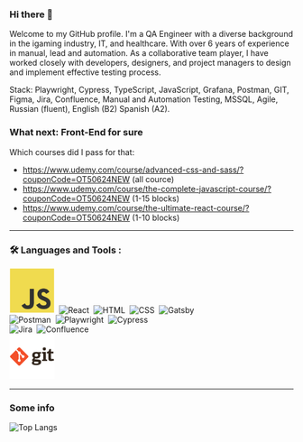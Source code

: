 ### Hi there 👋

Welcome to my GitHub profile. 
I'm a QA Engineer with a diverse background in the igaming industry, IT, and healthcare. With over 6 years of experience in manual, lead and automation. 
As a collaborative team player, I have worked closely with developers, designers, and project managers to design and implement effective testing process. 

Stack:
Playwright, Cypress, TypeScript, JavaScript, Grafana, Postman, GIT, Figma, Jira, Confluence, Manual and Automation Testing, MSSQL, Agile, Russian (fluent), English (B2) Spanish (A2).

### What next: Front-End for sure
Which courses did I pass for that: 
- https://www.udemy.com/course/advanced-css-and-sass/?couponCode=OT50624NEW   (all cource)
- https://www.udemy.com/course/the-complete-javascript-course/?couponCode=OT50624NEW  (1-15 blocks)
- https://www.udemy.com/course/the-ultimate-react-course/?couponCode=OT50624NEW (1-10 blocks)


---

### :hammer_and_wrench: Languages and Tools :

<div>
  <img src="https://github.com/devicons/devicon/blob/master/icons/javascript/javascript-original.svg" title="JavaScript" alt="JavaScript" width="80" height="80"/>&nbsp;
  <img src="https://github.com/razmikoganesian/razmikoganesian/assets/148771832/0bbbc7b6-03c7-49e1-9656-9d64ecfeaa55" title="React" alt="React" width="80" height="80"/>&nbsp;
  <img src="https://github.com/razmikoganesian/razmikoganesian/assets/148771832/3ac6b237-af61-4358-80d0-1497019cebc3" title="HTML" alt="HTML" width="80" height="80"/>&nbsp;
  <img src="https://github.com/razmikoganesian/razmikoganesian/assets/148771832/9aae3441-1bc9-4865-af91-7e371e80ae75" title="CSS" alt="CSS" width="80" height="80"/>&nbsp;
  <img src="https://github.com/razmikoganesian/razmikoganesian/assets/148771832/6a955c24-e4e1-4f3f-ae83-7d8a0602024f" title="Gatsby" alt="Gatsby" width="80" height="80"/>&nbsp;
</div>
<div>
  <img src="https://www.svgrepo.com/show/354202/postman-icon.svg" title="Postman" alt="Postman" width="80" height="80"/>&nbsp;
  <img src="https://playwright.dev/img/playwright-logo.svg"  title="Playwright" alt="Playwright" width="80" height="80"/>&nbsp;
  <img src="https://github.com/cypress-io/cypress-icons/blob/master/src/icons/icon_128x128.png" title="Cypress" alt="Cypress" width="80" height="80"/>&nbsp;
</div>
<div>
  <img src="https://www.svgrepo.com/show/353935/jira.svg" title="Jira" alt="Jira" width="80" height="80"/>&nbsp;
  <img src="https://www.svgrepo.com/show/373525/confluence.svg" title="Confluence" alt="Confluence" width="80" height="80"/>&nbsp;
</div>
<div>
  <img src="https://github.com/devicons/devicon/blob/master/icons/git/git-original-wordmark.svg" title="Git" **alt="Git" width="80" height="80"/>&nbsp;
</div>

---

### Some info

![Top Langs](https://github-readme-stats-sigma-five.vercel.app/api/top-langs/?username=razmikoganesian&layout=compact&theme=vision-friendly-dark)

